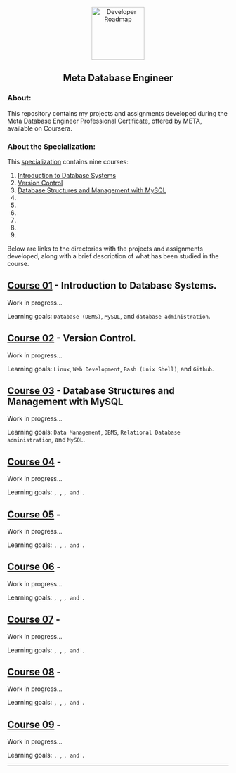 <p align="center">
  <a href="https://github.com/marcoshsq/PythonPredictiveAnalytics">
    <img src="https://1000logos.net/wp-content/uploads/2021/10/logo-Meta.png" alt="Developer Roadmap" width="120" height="">
  </a>
</p>
  <h2 align="center">Meta Database Engineer</h2>
</div>

### About:

This repository contains my projects and assignments developed during the Meta Database Engineer Professional Certificate, offered by META, available on Coursera.

### About the Specialization:

This [specialization](https://www.coursera.org/professional-certificates/meta-database-engineer) contains nine courses:

1. [Introduction to Database Systems](https://www.coursera.org/learn/introduction-to-databases?specialization=meta-database-engineer)
2. [Version Control](coursera.org/learn/introduction-to-version-control?specialization=meta-database-engineer)
3. [Database Structures and Management with MySQL](https://www.coursera.org/learn/database-structures-and-management-with-mysql?specialization=meta-database-engineer)
4. []()
5. []()
6. []()
7. []()
8. []()
9. []()

Below are links to the directories with the projects and assignments developed, along with a brief description of what has been studied in the course.

## [Course 01]() - Introduction to Database Systems.

Work in progress...

Learning goals: ``Database (DBMS)``, ``MySQL``, and ``database administration``.

## [Course 02]() - Version Control.

Work in progress...

Learning goals: ``Linux``, ``Web Development``, ``Bash (Unix Shell)``, and ``Github``.

## [Course 03]() - Database Structures and Management with MySQL

Work in progress...

Learning goals: ``Data Management``, ``DBMS``, ``Relational Database administration``, and ``MySQL``.

## [Course 04]() - 

Work in progress...

Learning goals: ````, ````, ````, and ````.

## [Course 05]() - 

Work in progress...

Learning goals: ````, ````, ````, and ````.

## [Course 06]() - 

Work in progress...

Learning goals: ````, ````, ````, and ````.

## [Course 07]() - 

Work in progress...

Learning goals: ````, ````, ````, and ````.

## [Course 08]() - 

Work in progress...

Learning goals: ````, ````, ````, and ````.

## [Course 09]() - 

Work in progress...

Learning goals: ````, ````, ````, and ````.

---
